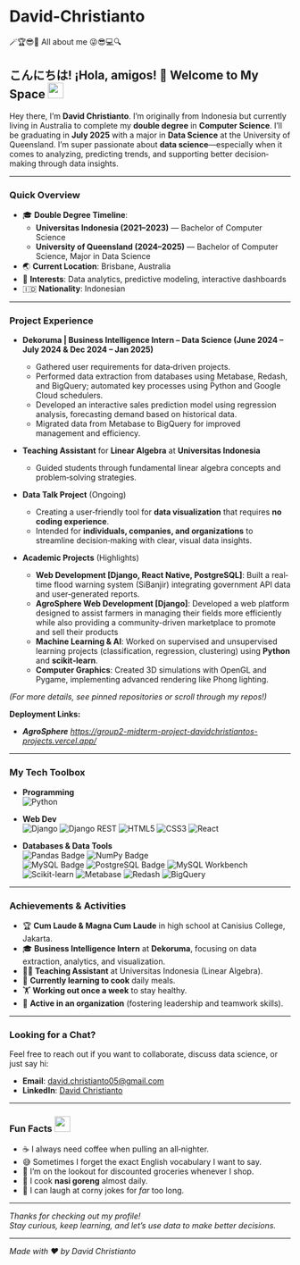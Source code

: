 # David-Christianto
🪄🏆😎🥴 All about me 😜😎💻🔍


<!--
  Filename: README.md
  Location: https://github.com/christiantoDavid/christiantoDavid
-->

## こんにちは! ¡Hola, amigos! 👋 Welcome to My Space <img src="https://media.giphy.com/media/hvRJCLFzcasrR4ia7z/giphy.gif" width="28">

Hey there, I’m **David Christianto**. I’m originally from Indonesia but currently living in Australia to complete my **double degree** in **Computer Science**. I’ll be graduating in **July 2025** with a major in **Data Science** at the University of Queensland. I’m super passionate about **data science**—especially when it comes to analyzing, predicting trends, and supporting better decision‐making through data insights.

---

### Quick Overview
- 🎓 **Double Degree Timeline**:
  - **Universitas Indonesia (2021–2023)** — Bachelor of Computer Science
  - **University of Queensland (2024–2025)** — Bachelor of Computer Science, Major in Data Science
- 🌏 **Current Location**: Brisbane, Australia
- 🎯 **Interests**: Data analytics, predictive modeling, interactive dashboards
- 🇮🇩 **Nationality**: Indonesian

---

### Project Experience
- **Dekoruma | Business Intelligence Intern – Data Science (June 2024 – July 2024 & Dec 2024 – Jan 2025)**  
  - Gathered user requirements for data‐driven projects.  
  - Performed data extraction from databases using Metabase, Redash, and BigQuery; automated key processes using Python and Google Cloud schedulers.  
  - Developed an interactive sales prediction model using regression analysis, forecasting demand based on historical data.  
  - Migrated data from Metabase to BigQuery for improved management and efficiency.  

- **Teaching Assistant** for **Linear Algebra** at **Universitas Indonesia**  
  - Guided students through fundamental linear algebra concepts and problem‐solving strategies.

- **Data Talk Project** (Ongoing)  
  - Creating a user‐friendly tool for **data visualization** that requires **no coding experience**.  
  - Intended for **individuals, companies, and organizations** to streamline decision‐making with clear, visual data insights.

- **Academic Projects** (Highlights)  
  - **Web Development [Django, React Native, PostgreSQL]**: Built a real‐time flood warning system (SiBanjir) integrating government API data and user‐generated reports.
  - **AgroSphere Web Development [Django]**: Developed a web platform designed to assist farmers in managing their fields more efficiently while also providing a community-driven marketplace to promote and sell their products
  - **Machine Learning & AI**: Worked on supervised and unsupervised learning projects (classification, regression, clustering) using **Python** and **scikit‐learn**.  
  - **Computer Graphics**: Created 3D simulations with OpenGL and Pygame, implementing advanced rendering like Phong lighting.

*(For more details, see pinned repositories or scroll through my repos!)*

**Deployment Links:**
- ***AgroSphere*** *https://group2-midterm-project-davidchristiantos-projects.vercel.app/*

---

### My Tech Toolbox
- **Programming**  
  ![Python](https://img.shields.io/badge/-Python-3776AB?logo=python&logoColor=white&style=flat-square)

- **Web Dev**  
  ![Django](https://img.shields.io/badge/-Django-092E20?logo=django&logoColor=white&style=flat-square)
  ![Django REST](https://img.shields.io/badge/-Django%20REST%20API-092E20?logo=django&logoColor=white&style=flat-square)
  ![HTML5](https://img.shields.io/badge/-HTML5-E34F26?logo=html5&logoColor=white&style=flat-square)
  ![CSS3](https://img.shields.io/badge/-CSS3-1572B6?logo=css3&logoColor=white&style=flat-square)
  ![React](https://img.shields.io/badge/-React-61DAFB?logo=react&logoColor=black&style=flat-square)

- **Databases & Data Tools**  
  ![Pandas Badge](https://img.shields.io/badge/-Pandas-150458?logo=pandas&logoColor=white&style=flat-square)
  ![NumPy Badge](https://img.shields.io/badge/-NumPy-013243?logo=numpy&logoColor=white&style=flat-square)  
  ![MySQL Badge](https://img.shields.io/badge/-MySQL-4479A1?logo=mysql&logoColor=white&style=flat-square)
  ![PostgreSQL Badge](https://img.shields.io/badge/-PostgreSQL-336791?logo=postgresql&logoColor=white&style=flat-square)
  ![MySQL Workbench](https://img.shields.io/badge/-MySQL_Workbench-4479A1?logo=mysql&logoColor=white&style=flat-square)
  ![Scikit-learn](https://img.shields.io/badge/-Scikit_Learn-F7931E?logo=scikit-learn&logoColor=white&style=flat-square)
  ![Metabase](https://img.shields.io/badge/-Metabase-lightgrey?style=flat-square)
  ![Redash](https://img.shields.io/badge/-Redash-lightgrey?style=flat-square)
  ![BigQuery](https://img.shields.io/badge/-BigQuery-4285F4?logo=google-cloud&logoColor=white&style=flat-square)

---

### Achievements & Activities
- 🏆 **Cum Laude & Magna Cum Laude** in high school at Canisius College, Jakarta.
- 🎓 **Business Intelligence Intern** at **Dekoruma**, focusing on data extraction, analytics, and visualization.
- 🧑‍🏫 **Teaching Assistant** at Universitas Indonesia (Linear Algebra).
- 🍳 **Currently learning to cook** daily meals.
- 🏋️ **Working out once a week** to stay healthy.
- 🏢 **Active in an organization** (fostering leadership and teamwork skills).

---

### Looking for a Chat?
Feel free to reach out if you want to collaborate, discuss data science, or just say hi:

- **Email**: [david.christianto05@gmail.com](mailto:david.christianto05@gmail.com)
- **LinkedIn**: [David Christianto](https://www.linkedin.com/in/david-christianto-11ba85219/)

---

### Fun Facts <img src="https://media.giphy.com/media/l0MYFSaYgQwPhCjLW/giphy.gif" width="28">
- ☕ I always need coffee when pulling an all‐nighter.  
- 😅 Sometimes I forget the exact English vocabulary I want to say.  
- 🛒 I’m on the lookout for discounted groceries whenever I shop.  
- 🍳 I cook **nasi goreng** almost daily.  
- 🤭 I can laugh at corny jokes for *far* too long.

---

_Thanks for checking out my profile!_  
_Stay curious, keep learning, and let’s use data to make better decisions._  

<hr />

*Made with ❤️ by David Christianto*
